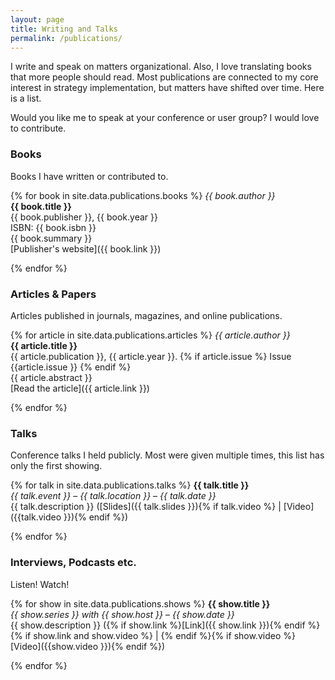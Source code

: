 ```yaml
---
layout: page
title: Writing and Talks
permalink: /publications/
---
```


I write and speak on matters organizational. Also, I love translating books that more people should read.
Most publications are connected to my core interest in strategy implementation, but matters have shifted over time. Here is a list.

Would you like me to speak at your conference or user group? I would love to contribute. 

### Books
Books I have written or contributed to.

{% for book in site.data.publications.books %}
_{{ book.author }}_  
**{{ book.title }}**  
{{ book.publisher }}, {{ book.year }}  
ISBN: {{ book.isbn }}  
{{ book.summary }}  
[Publisher's website]({{ book.link }})

{% endfor %}
  
### Articles & Papers
Articles published in journals, magazines, and online publications.

{% for article in site.data.publications.articles %}
_{{ article.author }}_  
**{{ article.title }}**  
{{ article.publication }}, {{ article.year }}. {% if article.issue %} Issue {{article.issue }} {% endif %}  
{{ article.abstract }}  
[Read the article]({{ article.link }})

{% endfor %}

### Talks
Conference talks I held publicly. Most were given multiple times, this list has only the first showing. 

{% for talk in site.data.publications.talks %}
**{{ talk.title }}**  
_{{ talk.event }}_ – _{{ talk.location }}_ – _{{ talk.date }}_  
{{ talk.description }}  ([Slides]({{ talk.slides }}){% if talk.video %} | [Video]({{talk.video }}){% endif %})
  
{% endfor %}

### Interviews, Podcasts etc.
Listen! Watch!  

{% for show in site.data.publications.shows %}
**{{ show.title }}**  
_{{ show.series }} with {{ show.host }}_ – _{{ show.date }}_  
{{ show.description }} ({% if show.link %}[Link]({{ show.link }}){% endif %}{% if show.link and show.video %} | {% endif %}{% if show.video %}[Video]({{show.video }}){% endif %})
  
{% endfor %}